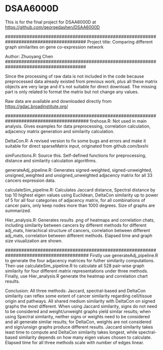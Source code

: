# DSAA6000D
This is for the final project for DSAA6000D at https://github.com/georgedashen/DSAA6000D

######################################################################################
Project title: Comparing different graph similarites on gene co-expression network

Author: Zhuoyang Chen
######################################################################################

Since the processing of raw data is not included in the code because preprocessed data already existed from previous work, plus all these matrix objects are very large and it's not suitable for direct download. The missing part is only related to format the matrix but not change any values.

Raw data are available and downloaded directly from https://gdac.broadinstitute.org/

#######################################################################################
firehose.R: Not used in main analysis. Gives examples for data preprocessing, correlation calculation, adjacency matrix generation and similarity calculation.

DeltaCon.R: A revised version to fix some bugs and errors and make it suitable for direct sparseMatrix input, originated from github.com/bxshi

simFunctions.R: Source this. Self-defined functions for preprocessing, distance and similarity calculation algorithms.

generateAdj_pipeline.R: Generates signed-weighted, signed-unweighted, unsigned_weighted and unsigned_unweighted adjacency matrix for all 33 cancers expression data.

calculateSim_pipeline.R: Calculates Jaccard distance, Spectral distance by top 10 highest eigen values using Euclidean, DeltaCon similarity up to power of 5 for all four categories of adjacency matrix, for all combinations of cancer pairs, only keep nodes more than 1000 degrees. Size of graphs are summarized.

Hier_analysis.R: Generates results .png of heatmaps and correlation chats, including similarity between cancers by different methods for different adj_mats, hierachical structure of cancers, correlation between different adj_mats, correlation between different methods. Elapsed time and graph size visualization are shown.

#######################################################################################
Firstly use generateAdj_pipeline.R to generate the four adjacency matrices for futher similarity computations. Then use calculateSim_pipeline.R to calculate all 528 pair-wise graph similarity for four different matrix representations under three methods. Finally, use Hier_analysis.R generate the heatmap and correlation chart results.

Conclusion:
All three methods: Jaccard, spectral-based and DeltaCon similarity can reflex some extent of cancer similarity regarding cell/tissue origin and pathways. All shared medium similarity with DeltaCon on signed graphs the most different. When using Jaccard similarity, signs do not need to be considered and weight/unweight graphs yield similar results; when using Spectral similarity, neither signs or weights need to be considered and all generate similar results; for DeltaCon, weights are not considered and sign/unsign graphs produce different results. Jaccard similarity takes least time to compute and DeltaCon similarity takes longest, while spectral-based similarity depends on how many eigen values chosen to calculate. Elapsed time for all three methods scale with number of edges linear.
